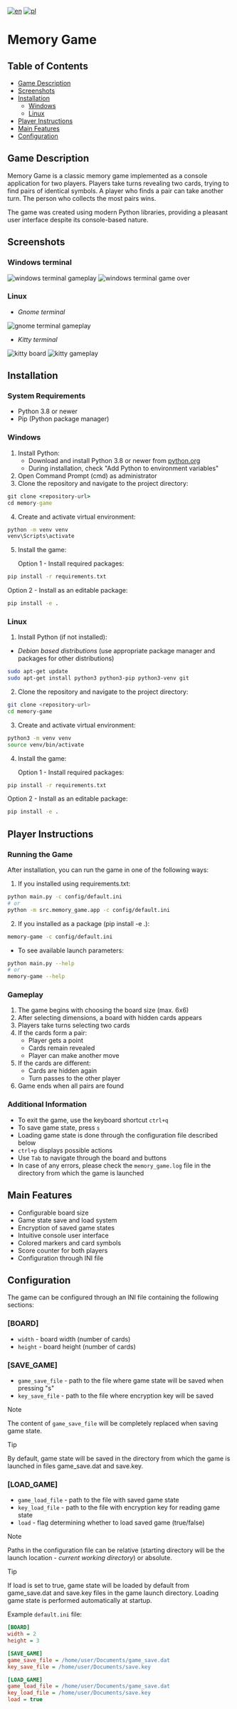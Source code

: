 [![en](https://img.shields.io/badge/lang-en-red.svg)](./README.md)
[![pl](https://img.shields.io/badge/lang-pl-white.svg)](./README-PL.md)

# Memory Game

## Table of Contents

- [Game Description](#game-description)
- [Screenshots](#screenshots)
- [Installation](#installation)
  - [Windows](#windows)
  - [Linux](#linux)
- [Player Instructions](#player-instructions)
- [Main Features](#main-features)
- [Configuration](#configuration)

## Game Description

Memory Game is a classic memory game implemented as a console application for two players. Players take turns revealing two cards, trying to find pairs of identical symbols. A player who finds a pair can take another turn. The person who collects the most pairs wins.

The game was created using modern Python libraries, providing a pleasant user interface despite its console-based nature.

## Screenshots

### Windows terminal

![windows terminal gameplay](./docs/screenshots/windows_terminal_gameplay.png)
![windows terminal game over](./docs/screenshots/windows_terminal_game_over.png)

### Linux

- _Gnome terminal_

![gnome terminal gameplay](./docs/screenshots/gnome_terminal.png)

- _Kitty terminal_

![kitty board](./docs/screenshots/kitty_terminal_board.png)
![kitty gameplay](./docs/screenshots/kitty_terminal_gameplay.png)

## Installation

### System Requirements

- Python 3.8 or newer
- Pip (Python package manager)

### Windows

1. Install Python:
   - Download and install Python 3.8 or newer from [python.org](https://python.org)
   - During installation, check "Add Python to environment variables"
2. Open Command Prompt (cmd) as administrator
3. Clone the repository and navigate to the project directory:

```cmd
git clone <repository-url>
cd memory-game
```

4. Create and activate virtual environment:

```cmd
python -m venv venv
venv\Scripts\activate
```

5. Install the game:

   Option 1 - Install required packages:

```cmd
pip install -r requirements.txt
```

Option 2 - Install as an editable package:

```cmd
pip install -e .
```

### Linux

1. Install Python (if not installed):

- _Debian based distributions_ (use appropriate package manager and packages for other distributions)

```bash
sudo apt-get update
sudo apt-get install python3 python3-pip python3-venv git
```

2. Clone the repository and navigate to the project directory:

```bash
git clone <repository-url>
cd memory-game
```

3. Create and activate virtual environment:

```bash
python3 -m venv venv
source venv/bin/activate
```

4. Install the game:

   Option 1 - Install required packages:

```bash
pip install -r requirements.txt
```

Option 2 - Install as an editable package:

```bash
pip install -e .
```

## Player Instructions

### Running the Game

After installation, you can run the game in one of the following ways:

1. If you installed using requirements.txt:

```bash
python main.py -c config/default.ini
# or
python -m src.memory_game.app -c config/default.ini
```

2. If you installed as a package (pip install -e .):

```bash
memory-game -c config/default.ini
```

- To see available launch parameters:

```bash
python main.py --help
# or
memory-game --help
```

### Gameplay

1. The game begins with choosing the board size (max. 6x6)
2. After selecting dimensions, a board with hidden cards appears
3. Players take turns selecting two cards
4. If the cards form a pair:
   - Player gets a point
   - Cards remain revealed
   - Player can make another move
5. If the cards are different:
   - Cards are hidden again
   - Turn passes to the other player
6. Game ends when all pairs are found

### Additional Information

- To exit the game, use the keyboard shortcut `ctrl+q`
- To save game state, press `s`
- Loading game state is done through the configuration file described below
- `ctrl+p` displays possible actions
- Use `Tab` to navigate through the board and buttons
- In case of any errors, please check the `memory_game.log` file in the directory from which the game is launched

## Main Features

- Configurable board size
- Game state save and load system
- Encryption of saved game states
- Intuitive console user interface
- Colored markers and card symbols
- Score counter for both players
- Configuration through INI file

## Configuration

The game can be configured through an INI file containing the following sections:

### [BOARD]

- `width` - board width (number of cards)
- `height` - board height (number of cards)

### [SAVE_GAME]

- `game_save_file` - path to the file where game state will be saved when pressing "s"
- `key_save_file` - path to the file where encryption key will be saved

> [!NOTE]
> The content of `game_save_file` will be completely replaced when saving game state.

> [!TIP]
> By default, game state will be saved in the directory from which the game is launched in files game_save.dat and save.key.

### [LOAD_GAME]

- `game_load_file` - path to the file with saved game state
- `key_load_file` - path to the file with encryption key for reading game state
- `load` - flag determining whether to load saved game (true/false)

> [!NOTE]
> Paths in the configuration file can be relative (starting directory will be the launch location - _current working directory_) or absolute.

> [!TIP]
> If load is set to true, game state will be loaded by default from game_save.dat and save.key files in the game launch directory. Loading game state is performed automatically at startup.

Example `default.ini` file:

```ini
[BOARD]
width = 2
height = 3

[SAVE_GAME]
game_save_file = /home/user/Documents/game_save.dat
key_save_file = /home/user/Documents/save.key

[LOAD_GAME]
game_load_file = /home/user/Documents/game_save.dat
key_load_file = /home/user/Documents/save.key
load = true
```
